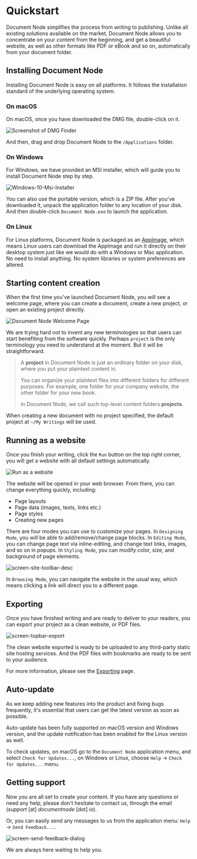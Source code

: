 # Quickstart

Document Node simplifies the process from writing to publishing. Unlike all existing solutions available on the market, Document Node allows you to concentrate on your content from the beginning, and get a beautiful website, as well as other formats like PDF or eBook and so on, automatically from your document folder.

## Installing Document Node

Installing Document Node is easy on all platforms. It follows the installation standard of the underlying operating system.

### On macOS

On macOS, once you have downloaded the DMG file, double-click on it.

![Screenshot of DMG Finder](screenshot_dmg.png)

And then, drag and drop Document Node to the `/Applications` folder.

### On Windows

For Windows, we have provided an MSI installer, which will guide you to install Document Node step by step.

![Windows-10-Msi-Installer](Windows-10-Msi-Installer.png)

You can also use the portable version, which is a ZIP file. After you've downloaded it, unpack the application folder to any location of your disk. And then double-click `Document Node.exe` to launch the application.

### On Linux

For Linux platforms, Document Node is packaged as an [AppImage](https://appimage.org/), which means Linux users can download the AppImage and run it directly on their desktop system just like we would do with a Windows or Mac application. No need to install anything. No system libraries or system preferences are altered.

## Starting content creation

When the first time you've launched Document Node, you will see a welcome page, where you can create a document, create a new project, or open an existing project directly.

![Document Node Welcome Page](welcome-page.png)

We are trying hard not to invent any new terminologies so that users can start benefiting from the software quickly. Perhaps `project` is the only terminology you need to understand at the moment. But it will be straightforward.

> A **project** in Document Node is just an ordinary folder on your disk, where you put your plaintext content in.
> 
> You can organize your plaintext files into different folders for different purposes. For example, one folder for your company website, the other folder for your new book.
> 
> In Document Node, we call such top-level content folders **projects**.

When creating a new document with no project specified, the default project at `~/My Writings` will be used.

## Running as a website

Once you finish your writing, click the `Run` button on the top right corner, you will get a website with all default settings automatically.

![Run as a website](run-as-a-website.png)

The website will be opened in your web browser. From there, you can change everything quickly, including:

* Page layouts
* Page data (images, texts, links etc.)
* Page styles
* Creating new pages

There are four modes you can use to customize your pages. In `Designing Mode`, you will be able to add/remove/change page blocks. In `Editing Mode`, you can change page text via inline-editing, and change text links, images, and so on in popups. In `Styling Mode`, you can modify color, size, and background of page elements.

![screen-site-toolbar-desc](screen-site-toolbar-desc.png)

In `Browsing Mode`, you can navigate the website in the usual way, which means clicking a link will direct you to a different page.

## Exporting

Once you have finished writing and are ready to deliver to your readers, you can export your project as a clean website, or PDF files.

![screen-topbar-export](Writing/screen-topbar-export.png)

The clean website exported is ready to be uploaded to any third-party static site hosting services. And the PDF files with bookmarks are ready to be sent to your audience.

For more information, please see the [Exporting](Writing/Exporting.md) page.

## Auto-update

As we keep adding new features into the product and fixing bugs frequently, it's essential that users can get the latest version as soon as possible.

Auto-update has been fully supported on macOS version and Windows version, and the update notification has been enabled for the Linux version as well.

To check updates, on macOS go to the `Document Node` application menu, and select `Check for Updates...`, on Windows or Linux, choose `Help` -> `Check for Updates...` menu.

## Getting support

Now you are all set to create your content. If you have any questions or need any help, please don't hesitate to contact us, through the email (*support* [at] *documentnode* [dot] *io*).

Or, you can easily send any messages to us from the application menu: `Help` -> `Send Feedback...`. 

![screen-send-feedback-dialog](screen-send-feedback-dialog.png)

We are always here waiting to help you.

